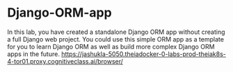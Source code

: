 # Django-ORM-app
In this lab, you have created a standalone Django ORM app without creating a full Django web project. You could use this simple ORM app as a template for you to learn Django ORM as well as build more complex Django ORM apps in the future.
https://jashukla-5050.theiadocker-0-labs-prod-theiak8s-4-tor01.proxy.cognitiveclass.ai/browser/
